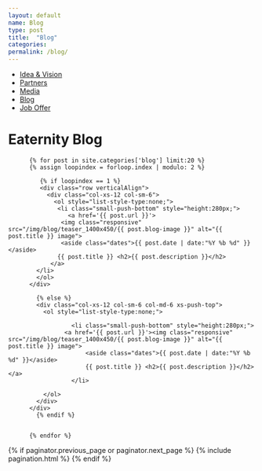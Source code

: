 ```yaml
---
layout: default
name: Blog
type: post
title:  "Blog"
categories:
permalink: /blog/
---
```


<div class="container hidden-xs">
  <div class="row">
    <div class="col-xs-12 text-center">
      <ul class="subNavigation">
        <a href="/about"><li>Idea &amp; Vision</li></a>
        <a href="/about/partners"><li>Partners</li></a>
        <a href="/about/media"><li>Media</li></a>
        <a href="/blog"><li class="current">Blog</li></a>
        <a href="/assets/2018-08-23-Job-Offer-Finance-Admin-Backoffice.pdf"><li><i class="fa fa-angle-right fa-lg"></i> Job Offer <i class="fa fa-angle-left fa-lg"></i></li></a>
      </ul>
    </div>
  </div>
</div>

<div class="container big-push-bottom">
  <div class="row push-top small-push-bottom">
    <div class="col-xs-12 text-center push-bottom">
      <h1>Eaternity Blog</h1>
    </div>
  </div>

          {% for post in site.categories['blog'] limit:20 %}
          {% assign loopindex = forloop.index | modulo: 2 %}

             {% if loopindex == 1 %}
             <div class="row verticalAlign">
               <div class="col-xs-12 col-sm-6">
                 <ol style="list-style-type:none;">
                  <li class="small-push-bottom" style="height:280px;">
      			     <a href='{{ post.url }}'>
                   <img class="responsive" src="/img/blog/teaser_1400x450/{{ post.blog-image }}" alt="{{ post.title }} image">
                   <aside class="dates">{{ post.date | date:"%Y %b %d" }}</aside>
                  {{ post.title }} <h2>{{ post.description }}</h2>
                </a>
            </li>
            </ol>
          </div>

            {% else %}
            <div class="col-xs-12 col-sm-6 col-md-6 xs-push-top">
              <ol style="list-style-type:none;">

                      <li class="small-push-bottom" style="height:280px;">
                    <a href='{{ post.url }}'><img class="responsive" src="/img/blog/teaser_1400x450/{{ post.blog-image }}" alt="{{ post.title }} image">
                          <aside class="dates">{{ post.date | date:"%Y %b %d" }}</aside>
                          {{ post.title }} <h2>{{ post.description }}</h2></a>
                      </li>

              </ol>
            </div>
          </div>
            {% endif %}


          {% endfor %}

</div>

<div>
  {% if paginator.previous_page or paginator.next_page %}
      {% include pagination.html %}
  {% endif %}
</div>
